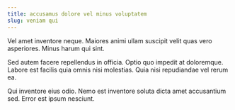 ```yaml
---
title: accusamus dolore vel minus voluptatem
slug: veniam qui
---
```


Vel amet inventore neque. Maiores animi ullam suscipit velit quas vero asperiores. Minus harum qui sint.

Sed autem facere repellendus in officia. Optio quo impedit at doloremque. Labore est facilis quia omnis nisi molestias. Quia nisi repudiandae vel rerum ea.

Qui inventore eius odio. Nemo est inventore soluta dicta amet accusantium sed. Error est ipsum nesciunt.
